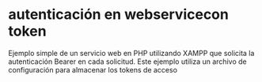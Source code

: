 # autenticación en webservicecon token
Ejemplo simple de un servicio web en PHP utilizando XAMPP que solicita la autenticación Bearer en cada solicitud. Este ejemplo utiliza un archivo de configuración para almacenar los tokens de acceso 